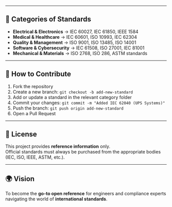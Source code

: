 
---

## 📖 Categories of Standards
- **Electrical & Electronics** → IEC 60027, IEC 61850, IEEE 1584  
- **Medical & Healthcare** → IEC 60601, ISO 10993, IEC 62304  
- **Quality & Management** → ISO 9001, ISO 13485, ISO 14001  
- **Software & Cybersecurity** → IEC 61508, ISO 27001, IEC 81001  
- **Mechanical & Materials** → ISO 2768, ISO 286, ASTM standards  

---

## 🔧 How to Contribute
1. Fork the repository  
2. Create a new branch: `git checkout -b add-new-standard`  
3. Add or update a standard in the relevant category folder  
4. Commit your changes: `git commit -m "Added IEC 62040 (UPS Systems)"`  
5. Push the branch: `git push origin add-new-standard`  
6. Open a Pull Request  

---

## 📜 License
This project provides **reference information** only.  
Official standards must always be purchased from the appropriate bodies (IEC, ISO, IEEE, ASTM, etc.).  

---

## 🌍 Vision
To become the **go-to open reference** for engineers and compliance experts navigating the world of **international standards**.
